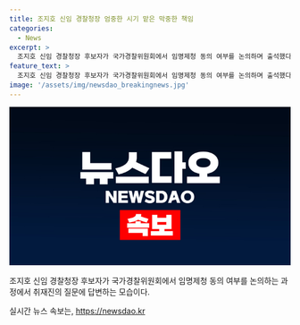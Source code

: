 ```yaml
---
title: 조지호 신임 경찰청장 엄중한 시기 맡은 막중한 책임
categories:
  - News
excerpt: >
  조지호 신임 경찰청장 후보자가 국가경찰위원회에서 임명제청 동의 여부를 논의하며 출석했다. 
feature_text: >
  조지호 신임 경찰청장 후보자가 국가경찰위원회에서 임명제청 동의 여부를 논의하며 출석했다. 
image: '/assets/img/newsdao_breakingnews.jpg'
---
```


<p><img src="/assets/img/newsdao_breakingnews.jpg" alt="bookingtag 속보" /></p>

<p>조지호 신임 경찰청장 후보자가 국가경찰위원회에서 임명제청 동의 여부를 논의하는 과정에서 취재진의 질문에 답변하는 모습이다.</p>
실시간 뉴스 속보는, <a href="https://newsdao.kr" rel="dofollow">https://newsdao.kr</a>


